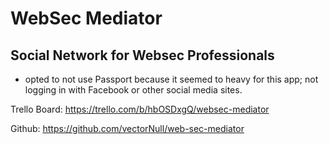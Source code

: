 # WebSec Mediator

## Social Network for Websec Professionals

* opted to not use Passport because it seemed to heavy for this app; not logging in with Facebook or other social media sites.

Trello Board:
https://trello.com/b/hbOSDxgQ/websec-mediator

Github:
https://github.com/vectorNull/web-sec-mediator